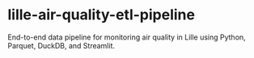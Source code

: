# lille-air-quality-etl-pipeline
End-to-end data pipeline for monitoring air quality in Lille using Python, Parquet, DuckDB, and Streamlit.
